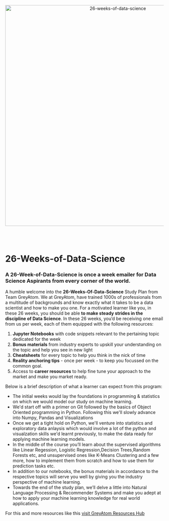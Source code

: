 <p align="center">
  <img src="https://d24cdstip7q8pz.cloudfront.net/t/t20180406174744/content/common/images/26-weeks-of-data-science-banner.jpg" width="700" title="26-weeks-of-data-science">
</p>

<br/><br/>

# 26-Weeks-of-Data-Science

### A 26-Week-of-Data-Science is once a week emailer for Data Science Aspirants from every corner of the world.

A humble welcome into the **26-Weeks-Of-Data-Science** Study Plan from Team GreyAtom. We at GreyAtom, have trained 1000s of professionals from a multitude of backgrounds and know exactly what it takes to be a data scientist and how to make you one. For a motivated learner like you, in these 26 weeks, you should be able **to make steady strides in the discipline of Data Science**. In these 26 weeks, you’d be receiving one email from us per week, each of them equipped with the following resources:

1. **Jupyter Notebooks** with code snippets relevant to the pertaining topic dedicated for the week
2. **Bonus materials** from industry experts to upskill your understanding on the topic and help you see in new light
3. **Cheatsheets** for every topic to help you think in the nick of time
4. **Reality anchoring tips** - once per week - to keep you focussed on the common goal.
5. Access to **career resources** to help fine tune your approach to the market and make you market ready.

Below is a brief description of what a learner can expect from this program:

* The initial weeks would lay the foundations in programming & statistics on which we would model our study on machine learning.
* We'd start off with a primer on Git followed by the basics of Object Oriented programming in Python. Following this we'll slowly advance into Numpy, Pandas and Visualizations
* Once we get a tight hold on Python, we'll venture into statistics and exploratory data anlaysis which would involve a lot of the python and visualzation skills we'd learnt previously, to make the data ready for applying machine learning models.
* In the middle of the course you’ll learn about the supervised algorithms like Linear Regession, Logistic Regression,Decision Trees,Random Forests etc, and unsupervised ones like K-Means Clustering and a few more, how to implement them from scratch and how to use them for prediction tasks etc.
* In addition to our notebooks, the bonus materials in accordance to the respective topics will serve you well by giving you the industry perspective of machine learning.
* Towards the end of the study plan, we’ll delve a little into Natural Language Processing & Recommender Systems and make you adept at how to apply your machine learning knowledge for real world applications.

For this and more resources like this <a href="https://greyatom.com/resources/">visit GreyAtom Resources Hub</a> 
  

